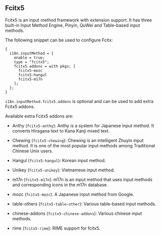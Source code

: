 ## Fcitx5

Fcitx5 is an input method framework with extension support. It has three built-in Input Method Engine, Pinyin, QuWei and Table-based input methods.

The following snippet can be used to configure Fcitx:

```programlisting
{
  i18n.inputMethod = {
    enable = true;
    type = "fcitx5";
    fcitx5.addons = with pkgs; [
      fcitx5-mozc
      fcitx5-hangul
      fcitx5-m17n
    ];
  };
}
```

`i18n.inputMethod.fcitx5.addons` is optional and can be used to add extra Fcitx5 addons.

Available extra Fcitx5 addons are:

- Anthy (`fcitx5-anthy`): Anthy is a system for Japanese input method. It converts Hiragana text to Kana Kanji mixed text.

- Chewing (`fcitx5-chewing`): Chewing is an intelligent Zhuyin input method. It is one of the most popular input methods among Traditional Chinese Unix users.

- Hangul (`fcitx5-hangul`): Korean input method.

- Unikey (`fcitx5-unikey`): Vietnamese input method.

- m17n (`fcitx5-m17n`): m17n is an input method that uses input methods and corresponding icons in the m17n database.

- mozc (`fcitx5-mozc`): A Japanese input method from Google.

- table-others (`fcitx5-table-other`): Various table-based input methods.

- chinese-addons (`fcitx5-chinese-addons`): Various chinese input methods.

- rime (`fcitx5-rime`): RIME support for fcitx5.
